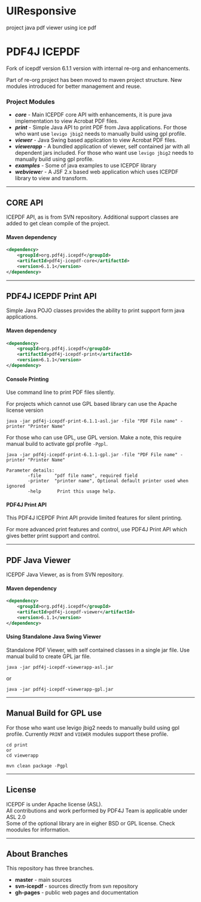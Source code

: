 # UIResponsive
project java pdf viewer using ice pdf

# PDF4J ICEPDF

Fork of icepdf version 6.1.1 version with internal re-org and enhancements.

Part of re-org project has been moved to maven project structure. New modules introduced for better management and reuse.

### Project Modules

* _**core**_ - Main ICEPDF core API with enhancements, it is pure java implementation to view Acrobat PDF files.  
* _**print**_ - Simple Java API to print PDF from Java applications. For those who want 
use `levigo jbig2` needs to manually build using gpl profile.
* _**viewer**_ - Java Swing based application to view Acrobat PDF files.
* _**viewerapp**_ - A bundled application of viewer, self contained jar with all dependent 
jars included. For those who want use `levigo jbig2` needs to manually build using gpl profile.
* _**examples**_ - Some of java examples to use ICEPDF library
* _**webviewe**r_ - A JSF 2.x based web application which uses ICEPDF library to view and transform.

***

## CORE API

ICEPDF API, as is from SVN repository. Additional support classes are added to get clean compile of the project.

#### Maven dependency

```xml
<dependency>  
    <groupId>org.pdf4j.icepdf</groupId>  
    <artifactId>pdf4j-icepdf-core</artifactId>  
    <version>6.1.1</version>  
</dependency>  
```
***

## PDF4J ICEPDF Print API

Simple Java POJO classes provides the ability to print support form java applications.

#### Maven dependency

```xml
<dependency>  
    <groupId>org.pdf4j.icepdf</groupId>  
    <artifactId>pdf4j-icepdf-print</artifactId>  
    <version>6.1.1</version>  
</dependency>  
```

#### Console Printing

Use command line to print PDF files silently.

For projects which cannot use GPL based library can use the Apache license version

```
java -jar pdf4j-icepdf-print-6.1.1-asl.jar -file "PDF File name" -printer "Printer Name"
```

For those who can use GPL, use GPL version. Make a note, this require manual build to activate gpl profile `-Pgpl`.
```
java -jar pdf4j-icepdf-print-6.1.1-gpl.jar -file "PDF File name" -printer "Printer Name"
```
```
Parameter details:
        -file     "pdf file name", required field
        -printer  "printer name", Optional default printer used when ignored
        -help      Print this usage help.
```

#### PDF4J Print API

This PDF4J ICEPDF Print API provide limited features for silent printing. 

For more advanced print features and control, use PDF4J Print API which gives better print support and control.

***

## PDF Java Viewer

ICEPDF Java Viewer, as is from SVN repository. 

#### Maven dependency

```xml
<dependency>  
    <groupId>org.pdf4j.icepdf</groupId>  
    <artifactId>pdf4j-icepdf-viewer</artifactId>  
    <version>6.1.1</version>  
</dependency>  
```
#### Using Standalone Java Swing Viewer 

Standalone PDF Viewer, with self contained classes in a single jar file. Use manual build to create GPL jar file.

```
java -jar pdf4j-icepdf-viewerapp-asl.jar
```
or

```
java -jar pdf4j-icepdf-viewerapp-gpl.jar
```
***

## Manual Build for GPL use

For those who want use levigo jbig2 needs to manually build using gpl profile. Currently `PRINT` and `VIEWER` modules support these profile.

```
cd print 
or 
cd viewerapp

mvn clean package -Pgpl
```

***

## License

ICEPDF is under Apache license (ASL).  
All contributions and work performed by PDF4J Team is applicable under ASL 2.0  
Some of the optional library are in eigher BSD or GPL license. Check moodules for information.

***

## About Branches

This repository has three branches.
  
* **master** - main sources
* **svn-icepdf** - sources directly from svn repository
* **gh-pages** - public web pages and documentation
